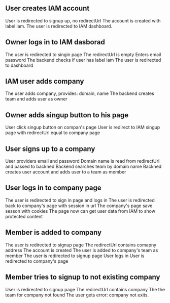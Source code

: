 
## User creates IAM account
User is redirected to signup up, no redirectUrl
The account is created with label iam.
The user is redirected to IAM dashboard.

## Owner logs in to IAM dasborad
The user is redirected to singin page
The redirectUrl is empty
Enters email password
The backend checks if user has label iam
The user is redirected to dashboard

## IAM user adds company
The user adds company, provides: domain, name
The backend creates team and adds user as owner

## Owner adds singup button to his page
User click singup button on compan's page
User is redirect to IAM singup page with redirectUrl equal to company page

## User signs up to a company
User providers email and password
Domain name is read from redirectUrl and passed to backned
Backend searches team by domain name
Backned creates user account and adds user to a team as member

## User logs in to company page
The user is redirected to sign in page and logs in
The user is redirected back to company's page with session in url
The company's page save sesson with cookies
The page now can get user data from IAM to show protected content

## Member is added to company
The user is redirected to signup page
The redirectUrl contains comapny address
The account is created
The user is added to company's team as member
The user is redirected to signup page
User logs in
User is redirected to company's page

## Member tries to signup to not existing company
User is redirected to signup page
The redirectUrl contains company
The the team for company not found
The user gets error: company not exits.